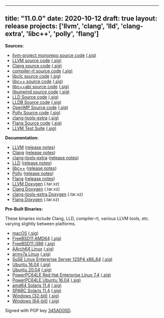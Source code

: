 
---
title: "11.0.0"
date: 2020-10-12
draft: true
layout: release
projects: ['llvm', 'clang', 'lld', 'clang-extra', 'libc++', 'polly', 'flang']
---

**Sources:**
* [llvm-project monorepo source code](https://github.com/llvm/llvm-project/releases/download/llvmorg-11.0.0/llvm-project-11.0.0.tar.xz) [(.sig)](https://github.com/llvm/llvm-project/releases/download/llvmorg-11.0.0/llvm-project-11.0.0.tar.xz.sig)
* [LLVM source code](https://github.com/llvm/llvm-project/releases/download/llvmorg-11.0.0/llvm-11.0.0.src.tar.xz) [(.sig)](https://github.com/llvm/llvm-project/releases/download/llvmorg-11.0.0/llvm-11.0.0.src.tar.xz.sig)
* [Clang source code](https://github.com/llvm/llvm-project/releases/download/llvmorg-11.0.0/clang-11.0.0.src.tar.xz) [(.sig)](https://github.com/llvm/llvm-project/releases/download/llvmorg-11.0.0/clang-11.0.0.src.tar.xz.sig)
* [compiler-rt source code](https://github.com/llvm/llvm-project/releases/download/llvmorg-11.0.0/compiler-rt-11.0.0.src.tar.xz) [(.sig)](https://github.com/llvm/llvm-project/releases/download/llvmorg-11.0.0/compiler-rt-11.0.0.src.tar.xz.sig)
* [libclc source code](https://github.com/llvm/llvm-project/releases/download/llvmorg-11.0.0/libclc-11.0.0.src.tar.xz) [(.sig)](https://github.com/llvm/llvm-project/releases/download/llvmorg-11.0.0/libclc-11.0.0.src.tar.xz.sig)
* [libc++ source code](https://github.com/llvm/llvm-project/releases/download/llvmorg-11.0.0/libcxx-11.0.0.src.tar.xz) [(.sig)](https://github.com/llvm/llvm-project/releases/download/llvmorg-11.0.0/libcxx-11.0.0.src.tar.xz.sig)
* [libc++abi source code](https://github.com/llvm/llvm-project/releases/download/llvmorg-11.0.0/libcxxabi-11.0.0.src.tar.xz) [(.sig)](https://github.com/llvm/llvm-project/releases/download/llvmorg-11.0.0/libcxxabi-11.0.0.src.tar.xz.sig)
* [libunwind source code](https://github.com/llvm/llvm-project/releases/download/llvmorg-11.0.0/libunwind-11.0.0.src.tar.xz) [(.sig)](https://github.com/llvm/llvm-project/releases/download/llvmorg-11.0.0/libunwind-11.0.0.src.tar.xz.sig)
* [LLD Source code](https://github.com/llvm/llvm-project/releases/download/llvmorg-11.0.0/lld-11.0.0.src.tar.xz) [(.sig)](https://github.com/llvm/llvm-project/releases/download/llvmorg-11.0.0/lld-11.0.0.src.tar.xz.sig)
* [LLDB Source code](https://github.com/llvm/llvm-project/releases/download/llvmorg-11.0.0/lldb-11.0.0.src.tar.xz) [(.sig)](https://github.com/llvm/llvm-project/releases/download/llvmorg-11.0.0/lldb-11.0.0.src.tar.xz.sig)
* [OpenMP Source code](https://github.com/llvm/llvm-project/releases/download/llvmorg-11.0.0/openmp-11.0.0.src.tar.xz) [(.sig)](https://github.com/llvm/llvm-project/releases/download/llvmorg-11.0.0/openmp-11.0.0.src.tar.xz.sig)
* [Polly Source code](https://github.com/llvm/llvm-project/releases/download/llvmorg-11.0.0/polly-11.0.0.src.tar.xz) [(.sig)](https://github.com/llvm/llvm-project/releases/download/llvmorg-11.0.0/polly-11.0.0.src.tar.xz.sig)
* [clang-tools-extra](https://github.com/llvm/llvm-project/releases/download/llvmorg-11.0.0/clang-tools-extra-11.0.0.src.tar.xz) [(.sig)](https://github.com/llvm/llvm-project/releases/download/llvmorg-11.0.0/clang-tools-extra-11.0.0.src.tar.xz.sig)
* [Flang Source code](https://github.com/llvm/llvm-project/releases/download/llvmorg-11.0.0/flang-11.0.0.src.tar.xz) [(.sig)](https://github.com/llvm/llvm-project/releases/download/llvmorg-11.0.0/flang-11.0.0.src.tar.xz.sig)
* [LLVM Test Suite](https://github.com/llvm/llvm-project/releases/download/llvmorg-11.0.0/test-suite-11.0.0.src.tar.xz) [(.sig)](https://github.com/llvm/llvm-project/releases/download/llvmorg-11.0.0/test-suite-11.0.0.src.tar.xz.sig)


**Documentation:**
* [LLVM](/11.0.0/docs/index.html) ([release notes](/11.0.0/docs/ReleaseNotes.html))
* [Clang](/11.0.0/tools/clang/docs/index.html) ([release notes](/11.0.0/tools/clang/docs/ReleaseNotes.html))
* [clang-tools-extra](/11.0.0/tools/clang/tools/extra/docs/index.html) ([release notes](/11.0.0/tools/clang/tools/extra/docs/ReleaseNotes.html))
* [LLD](/11.0.0/tools/lld/docs/index.html) ([release notes](/11.0.0/tools/lld/docs/ReleaseNotes.html))
* [libc++](/11.0.0/projects/libcxx/docs/index.html) ([release notes](/11.0.0/projects/libcxx/docs/ReleaseNotes.html))
* [Polly](/11.0.0/tools/polly/docs/index.html) ([release notes](/11.0.0/tools/polly/docs/ReleaseNotes.html))
* [Flang](/11.0.0/tools/flang/docs/index.html) ([release notes](/11.0.0/tools/flang/docs/ReleaseNotes.html))
* [LLVM Doxygen](https://github.com/llvm/llvm-project/releases/download/llvmorg-11.0.0/llvm_doxygen-11.0.0.tar.xz) (.tar.xz)
* [Clang Doxygen](https://github.com/llvm/llvm-project/releases/download/llvmorg-11.0.0/clang_doxygen-11.0.0.tar.xz) (.tar.xz)
* [clang-tools-extra Doxygen](https://github.com/llvm/llvm-project/releases/download/llvmorg-11.0.0/clang-tools-extra_doxygen-11.0.0.tar.xz) (.tar.xz)
* [Flang Doxygen](https://github.com/llvm/llvm-project/releases/download/llvmorg-11.0.0/flang_doxygen-11.0.0.tar.xz) (.tar.xz)


**Pre-Built Binaries:**

These binaries include Clang, LLD, compiler-rt, various LLVM tools, etc. varying slightly between platforms.

* [macOS](https://github.com/llvm/llvm-project/releases/download/llvmorg-11.0.0/clang+llvm-11.0.0-x86_64-apple-darwin.tar.xz) [(.sig)](https://github.com/llvm/llvm-project/releases/download/llvmorg-11.0.0/clang+llvm-11.0.0-x86_64-apple-darwin.tar.xz.sig)
* [FreeBSD11 AMD64](https://github.com/llvm/llvm-project/releases/download/llvmorg-11.0.0/clang+llvm-11.0.0-amd64-unknown-freebsd11.tar.xz) [(.sig)](https://github.com/llvm/llvm-project/releases/download/llvmorg-11.0.0/clang+llvm-11.0.0-amd64-unknown-freebsd11.tar.xz.sig)
* [FreeBSD11 i386](https://github.com/llvm/llvm-project/releases/download/llvmorg-11.0.0/clang+llvm-11.0.0-i386-unknown-freebsd11.tar.xz) [(.sig)](https://github.com/llvm/llvm-project/releases/download/llvmorg-11.0.0/clang+llvm-11.0.0-i386-unknown-freebsd11.tar.xz.sig)
* [AArch64 Linux](https://github.com/llvm/llvm-project/releases/download/llvmorg-11.0.0/clang+llvm-11.0.0-aarch64-linux-gnu.tar.xz) [(.sig)](https://github.com/llvm/llvm-project/releases/download/llvmorg-11.0.0/clang+llvm-11.0.0-aarch64-linux-gnu.tar.xz.sig)
* [armv7a Linux](https://github.com/llvm/llvm-project/releases/download/llvmorg-11.0.0/clang+llvm-11.0.0-armv7a-linux-gnueabihf.tar.xz) [(.sig)](https://github.com/llvm/llvm-project/releases/download/llvmorg-11.0.0/clang+llvm-11.0.0-armv7a-linux-gnueabihf.tar.xz.sig)
* [SuSE Linux Enterprise Server 12SP4 x86\_64](https://github.com/llvm/llvm-project/releases/download/llvmorg-11.0.0/clang+llvm-11.0.0-x86_64-linux-sles12.4.tar.xz) [(.sig)](https://github.com/llvm/llvm-project/releases/download/llvmorg-11.0.0/clang+llvm-11.0.0-x86_64-linux-sles12.4.tar.xz.sig)
* [Ubuntu 16.04](https://github.com/llvm/llvm-project/releases/download/llvmorg-11.0.0/clang+llvm-11.0.0-x86_64-linux-gnu-ubuntu-16.04.tar.xz) [(.sig)](https://github.com/llvm/llvm-project/releases/download/llvmorg-11.0.0/clang+llvm-11.0.0-x86_64-linux-gnu-ubuntu-16.04.tar.xz.sig)
* [Ubuntu 20.04](https://github.com/llvm/llvm-project/releases/download/llvmorg-11.0.0/clang+llvm-11.0.0-x86_64-linux-gnu-ubuntu-20.04.tar.xz) [(.sig)](https://github.com/llvm/llvm-project/releases/download/llvmorg-11.0.0/clang+llvm-11.0.0-x86_64-linux-gnu-ubuntu-20.04.tar.xz.sig)
* [PowerPC64LE Red Hat Enterprise Linux 7.4](https://github.com/llvm/llvm-project/releases/download/llvmorg-11.0.0/clang+llvm-11.0.0-powerpc64le-linux-rhel-7.4.tar.xz) [(.sig)](https://github.com/llvm/llvm-project/releases/download/llvmorg-11.0.0/clang+llvm-11.0.0-powerpc64le-linux-rhel-7.4.tar.xz.sig)
* [PowerPC64LE Ubuntu 16.04](https://github.com/llvm/llvm-project/releases/download/llvmorg-11.0.0/clang+llvm-11.0.0-powerpc64le-linux-ubuntu-16.04.tar.xz) [(.sig)](https://github.com/llvm/llvm-project/releases/download/llvmorg-11.0.0/clang+llvm-11.0.0-powerpc64le-linux-ubuntu-16.04.tar.xz.sig)
* [amd64 Solaris 11.4](https://github.com/llvm/llvm-project/releases/download/llvmorg-11.0.0/clang+llvm-11.0.0-amd64-pc-solaris2.11.tar.xz) [(.sig)](https://github.com/llvm/llvm-project/releases/download/llvmorg-11.0.0/clang+llvm-11.0.0-amd64-pc-solaris2.11.tar.xz.sig)
* [SPARC Solaris 11.4](https://github.com/llvm/llvm-project/releases/download/llvmorg-11.0.0/clang+llvm-11.0.0-sparcv9-sun-solaris2.11.tar.xz) [(.sig)](https://github.com/llvm/llvm-project/releases/download/llvmorg-11.0.0/clang+llvm-11.0.0-sparcv9-sun-solaris2.11.tar.xz.sig)
* [Windows (32-bit)](https://github.com/llvm/llvm-project/releases/download/llvmorg-11.0.0/LLVM-11.0.0-win32.exe) [(.sig)](https://github.com/llvm/llvm-project/releases/download/llvmorg-11.0.0/LLVM-11.0.0-win32.exe.sig)
* [Windows (64-bit)](https://github.com/llvm/llvm-project/releases/download/llvmorg-11.0.0/LLVM-11.0.0-win64.exe) [(.sig)](https://github.com/llvm/llvm-project/releases/download/llvmorg-11.0.0/LLVM-11.0.0-win64.exe.sig)


Signed with PGP key [345AD05D](/11.0.0/hans-gpg-key.asc).
